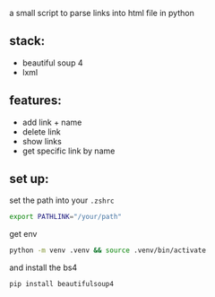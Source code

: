 a small script to parse links into html file in python

## stack:
- beautiful soup 4 
- lxml 

## features: 
- add link + name
- delete link
- show links
- get specific link by name

## set up:
set the path into your `.zshrc`
```bash
export PATHLINK="/your/path"
```
get env
```bash
python -m venv .venv && source .venv/bin/activate
```
and install the bs4
```
pip install beautifulsoup4
```

